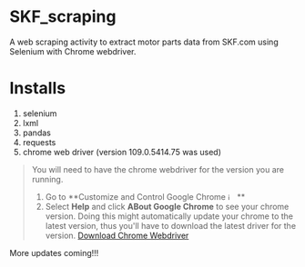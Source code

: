 # SKF_scraping
A web scraping activity to extract motor parts data from SKF.com using Selenium with Chrome webdriver.


# Installs
1. selenium
2. lxml
3. pandas
4. requests
5. chrome web driver (version 109.0.5414.75 was used)

> You will need to have the chrome webdriver for the version you are running.
> 1. Go to **Customize and Control Google Chrome <img width="12" alt="image" src="https://user-images.githubusercontent.com/94759082/211974344-aa321e75-45db-41d6-831d-1abc61234580.png">
**
> 2. Select **Help** and click **ABout Google Chrome** to see your chrome version. Doing this might automatically update your chrome to the latest version, thus you'll have to download the latest driver for the version.
> [Download Chrome Webdriver](https://sites.google.com/chromium.org/driver/downloads?authuser=0)



More updates coming!!!
